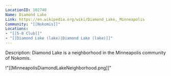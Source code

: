 ```yaml
---
LocationID: 102740
Name: Diamond Lake
Link: https://en.wikipedia.org/wiki/Diamond_Lake,_Minneapolis 
Community: "[[Nokomis]]"
Locations: 
- "[[5-8 Club]]"
- "[[Diamond Lake (lake)|Diamond Lake (lake)]]"
---
```


Description:
Diamond Lake is a neighborhood in the Minneapolis community of Nokomis.

!"[[MinneapolisDiamondLakeNeighborhood.png]]"